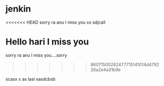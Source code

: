 # jenkin

<<<<<<< HEAD
sorry ra anu I miss you
xx  sdjcall

Hello hari I miss you
=======
sorry ra anu I miss you....sorry
>>>>>>> 86071500282477715141014d479226a2e4a31b9e



scasx x as lasl xasdcbsb